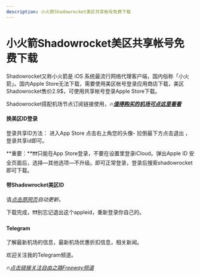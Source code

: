```yaml
---
description: 小火箭Shadowrocket美区共享帐号免费下载
---
```


# 小火箭Shadowrocket美区共享帐号免费下载

Shadowrocket又称小火箭是 iOS 系统最流行网络代理客户端，国内俗称「小火箭」。国内Apple Store无法下载，需要使用美区帐号登录应用商店下载，美区Shadowrocket售价2.9$，可使用共享帐号登录Apple Store下载。

Shadowrocket搭配机场节点订阅链接使用，🔥[_**值得购买的机场可点这里看看**_](https://clashwin.org/jichangtuijian/)

#### 换美区ID登录

登录共享ID方法： 进入App Store 点击右上角您的头像- 拉倒最下方点击退出 ，登录共享id即可。

\*\*重要：\*\*❗❗❗只能在App Store登录，不要在设置里登录iCloud。弹出Apple ID 安全页面后，选择—其他选项—不升级。即可正常登录，登录后搜索shadowrocket即可下载。

#### 带Shadowrocket美区ID

请[_点击原网页_](https://openwayz.com/shadowrocket/)_自动更新。_



下载完成，❗❗❗别忘记退出这个appleid，重新登录你自己的。

#### Telegram

了解最新机场的信息，最新机场优惠折扣信息，相关新闻。

欢迎关注我的Telegram频道。

🔥[_点击链接关注自由之路Freeway频道_](https://t.me/openwayz)
